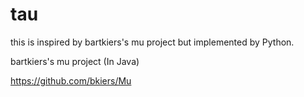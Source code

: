 # tau
this is inspired by  bartkiers's mu project but implemented by Python.

bartkiers's mu project (In Java)

https://github.com/bkiers/Mu
